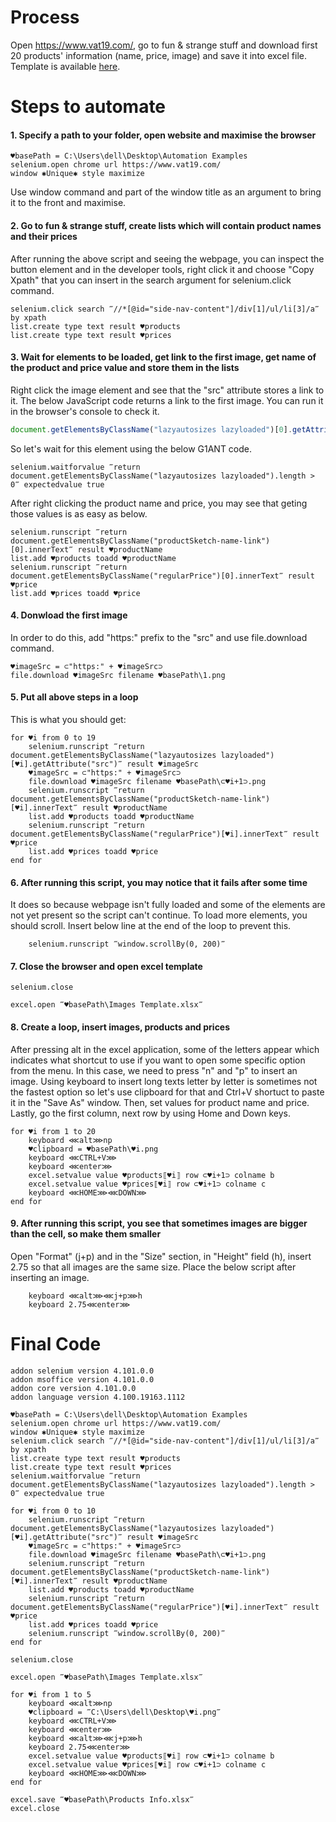 # Process

Open https://www.vat19.com/, go to fun & strange stuff and download first 20 products' information (name, price, image) and save it into excel file. Template is available [here](Products%20Template.xlsx).

# Steps to automate

#### 1. Specify a path to your folder, open website and maximise the browser

```G1ANT
♥basePath = C:\Users\dell\Desktop\Automation Examples
selenium.open chrome url https://www.vat19.com/
window ✱Unique✱ style maximize
```

Use window command and part of the window title as an argument to bring it to the front and maximise.

#### 2. Go to fun & strange stuff, create lists which will contain product names and their prices

After running the above script and seeing the webpage, you can inspect the button element and in the developer tools, right click it and choose "Copy Xpath" that you can insert in the search argument for selenium.click command.

```G1ANT
selenium.click search ‴//*[@id="side-nav-content"]/div[1]/ul/li[3]/a‴ by xpath
list.create type text result ♥products
list.create type text result ♥prices
```

#### 3. Wait for elements to be loaded, get link to the first image, get name of the product and price value and store them in the lists

Right click the image element and see that the "src" attribute stores a link to it. The below JavaScript code returns a link to the first image. You can run it in the browser's console to check it. 

```js
document.getElementsByClassName("lazyautosizes lazyloaded")[0].getAttribute("src")
```

So let's wait for this element using the below G1ANT code.

```G1ANT
selenium.waitforvalue ‴return document.getElementsByClassName("lazyautosizes lazyloaded").length > 0‴ expectedvalue true
```

After right clicking the product name and price, you may see that geting those values is as easy as below. 

```G1ANT
selenium.runscript ‴return document.getElementsByClassName("productSketch-name-link")[0].innerText‴ result ♥productName
list.add ♥products toadd ♥productName
selenium.runscript ‴return document.getElementsByClassName("regularPrice")[0].innerText‴ result ♥price
list.add ♥prices toadd ♥price
```

#### 4. Donwload the first image

In order to do this, add "https:" prefix to the "src" and use file.download command.

```G1ANT
♥imageSrc = ⊂"https:" + ♥imageSrc⊃
file.download ♥imageSrc filename ♥basePath\1.png
```

#### 5. Put all above steps in a loop

This is what you should get:

```G1ANT
for ♥i from 0 to 19
    selenium.runscript ‴return document.getElementsByClassName("lazyautosizes lazyloaded")[♥i].getAttribute("src")‴ result ♥imageSrc
    ♥imageSrc = ⊂"https:" + ♥imageSrc⊃
    file.download ♥imageSrc filename ♥basePath\⊂♥i+1⊃.png
    selenium.runscript ‴return document.getElementsByClassName("productSketch-name-link")[♥i].innerText‴ result ♥productName
    list.add ♥products toadd ♥productName
    selenium.runscript ‴return document.getElementsByClassName("regularPrice")[♥i].innerText‴ result ♥price
    list.add ♥prices toadd ♥price
end for
```

#### 6. After running this script, you may notice that it fails after some time

It does so because webpage isn't fully loaded and some of the elements are not yet present so the script can't continue. To load more elements, you should scroll. Insert below line at the end of the loop to prevent this.

```G1ANT
    selenium.runscript ‴window.scrollBy(0, 200)‴
```

#### 7. Close the browser and open excel template

```G1ANT
selenium.close

excel.open ‴♥basePath\Images Template.xlsx‴
```

#### 8. Create a loop, insert images, products and prices

After pressing alt in the excel application, some of the letters appear which indicates what shortcut to use if you want to open some specific option from the menu. In this case, we need to press "n" and "p" to insert an image. Using keyboard to insert long texts letter by letter is sometimes not the fastest option so let's use clipboard for that and Ctrl+V shortuct to paste it in the "Save As" window. Then, set values for product name and price. Lastly, go the first column, next row by using Home and Down keys.

```G1ANT
for ♥i from 1 to 20
    keyboard ⋘alt⋙np
    ♥clipboard = ♥basePath\♥i.png
    keyboard ⋘CTRL+V⋙
    keyboard ⋘enter⋙
    excel.setvalue value ♥products⟦♥i⟧ row ⊂♥i+1⊃ colname b
    excel.setvalue value ♥prices⟦♥i⟧ row ⊂♥i+1⊃ colname c
    keyboard ⋘HOME⋙⋘DOWN⋙
end for
```

#### 9. After running this script, you see that sometimes images are bigger than the cell, so make them smaller

Open "Format" (j+p) and in the "Size" section, in "Height" field (h), insert 2.75 so that all images are the same size. Place the below script after inserting an image. 

```G1ANT
    keyboard ⋘alt⋙⋘j+p⋙h
    keyboard 2.75⋘enter⋙
```

# Final Code

```G1ANT
addon selenium version 4.101.0.0
addon msoffice version 4.101.0.0
addon core version 4.101.0.0
addon language version 4.100.19163.1112

♥basePath = C:\Users\dell\Desktop\Automation Examples
selenium.open chrome url https://www.vat19.com/
window ✱Unique✱ style maximize
selenium.click search ‴//*[@id="side-nav-content"]/div[1]/ul/li[3]/a‴ by xpath
list.create type text result ♥products
list.create type text result ♥prices
selenium.waitforvalue ‴return document.getElementsByClassName("lazyautosizes lazyloaded").length > 0‴ expectedvalue true

for ♥i from 0 to 10
    selenium.runscript ‴return document.getElementsByClassName("lazyautosizes lazyloaded")[♥i].getAttribute("src")‴ result ♥imageSrc
    ♥imageSrc = ⊂"https:" + ♥imageSrc⊃
    file.download ♥imageSrc filename ♥basePath\⊂♥i+1⊃.png
    selenium.runscript ‴return document.getElementsByClassName("productSketch-name-link")[♥i].innerText‴ result ♥productName
    list.add ♥products toadd ♥productName
    selenium.runscript ‴return document.getElementsByClassName("regularPrice")[♥i].innerText‴ result ♥price
    list.add ♥prices toadd ♥price
    selenium.runscript ‴window.scrollBy(0, 200)‴
end for

selenium.close

excel.open ‴♥basePath\Images Template.xlsx‴

for ♥i from 1 to 5
    keyboard ⋘alt⋙np
    ♥clipboard = ‴C:\Users\dell\Desktop\♥i.png‴
    keyboard ⋘CTRL+V⋙
    keyboard ⋘enter⋙
    keyboard ⋘alt⋙⋘j+p⋙h
    keyboard 2.75⋘enter⋙
    excel.setvalue value ♥products⟦♥i⟧ row ⊂♥i+1⊃ colname b
    excel.setvalue value ♥prices⟦♥i⟧ row ⊂♥i+1⊃ colname c
    keyboard ⋘HOME⋙⋘DOWN⋙
end for

excel.save ‴♥basePath\Products Info.xlsx‴
excel.close
```
